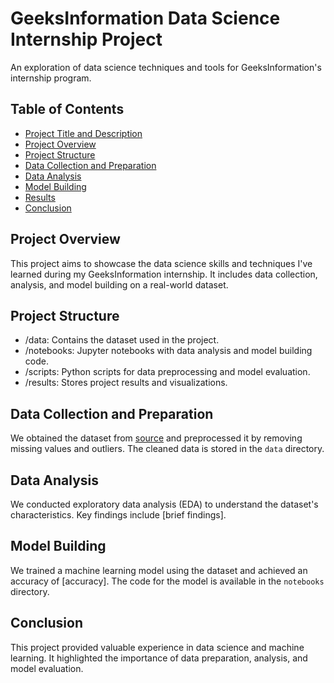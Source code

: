 # GeeksInformation Data Science Internship Project

An exploration of data science techniques and tools for GeeksInformation's internship program.
 
## Table of Contents
- [Project Title and Description](#project-title-and-description)
- [Project Overview](#project-overview)
- [Project Structure](#project-structure)
- [Data Collection and Preparation](#data-collection-and-preparation)
- [Data Analysis](#data-analysis)
- [Model Building](#model-building)
- [Results](#results)
- [Conclusion](#conclusion)
  

## Project Overview

This project aims to showcase the data science skills and techniques I've learned during my GeeksInformation internship. It includes data collection, analysis, and model building on a real-world dataset.

## Project Structure

- /data: Contains the dataset used in the project.
- /notebooks: Jupyter notebooks with data analysis and model building code.
- /scripts: Python scripts for data preprocessing and model evaluation.
- /results: Stores project results and visualizations.

## Data Collection and Preparation

We obtained the dataset from [source](https://www.canva.com/design/DAFxZFXUfhA/GckT-pHr_cxghIrNT5wZAg/view) and preprocessed it by removing missing values and outliers. The cleaned data is stored in the `data` directory.

## Data Analysis

We conducted exploratory data analysis (EDA) to understand the dataset's characteristics. Key findings include [brief findings].

## Model Building

We trained a machine learning model using the dataset and achieved an accuracy of [accuracy]. The code for the model is available in the `notebooks` directory.

## Conclusion

This project provided valuable experience in data science and machine learning. It highlighted the importance of data preparation, analysis, and model evaluation.
